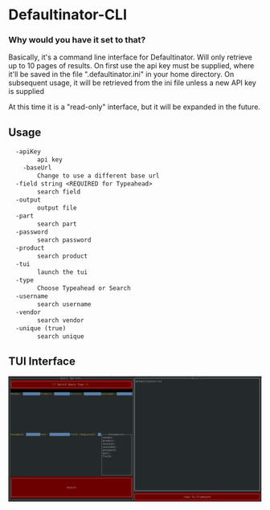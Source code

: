 
# Defaultinator-CLI
### Why would you have it set to that?

Basically, it's a command line interface for Defaultinator. Will only retrieve up to 10 pages of results. On first use 
the api key must be supplied, where it'll be saved in the file ".defaultinator.ini" in your home directory. 
On subsequent usage, it will be retrieved from the ini file unless a new API key is supplied

At this time it is a "read-only" interface, but it will be expanded in the future.

## Usage

```
  -apiKey 
        api key
    -baseUrl 
        Change to use a different base url
  -field string <REQUIRED for Typeahead>
        search field
  -output
        output file
  -part 
        search part
  -password 
        search password
  -product 
        search product
  -tui
        launch the tui
  -type 
        Choose Typeahead or Search 
  -username
        search username
  -vendor
        search vendor
  -unique (true)
        search unique
```

## TUI Interface 
![img.png](img.png)